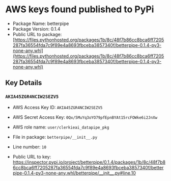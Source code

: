 # AWS keys found published to PyPi

* Package Name: betterpipe
* Package Version: 0.1.4
* Public URL to package: [https://files.pythonhosted.org/packages/1b/8c/48f7b86cc8bca6ff7205287fa36554fda7c9f89e4a8693fbceba3857340f/betterpipe-0.1.4-py3-none-any.whl](https://files.pythonhosted.org/packages/1b/8c/48f7b86cc8bca6ff7205287fa36554fda7c9f89e4a8693fbceba3857340f/betterpipe-0.1.4-py3-none-any.whl)

## Key Details

### `AKIA45ZGR4NCIW2SEZV5`

* AWS Access Key ID: `AKIA45ZGR4NCIW2SEZV5`
* AWS Secret Access Key: `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` 
* AWS role name: `user/clerkieai_datapipe_pkg`
* File in package: `betterpipe/__init__.py`
* Line number: `10`

* Public URL to key: https://inspector.pypi.io/project/betterpipe/0.1.4/packages/1b/8c/48f7b86cc8bca6ff7205287fa36554fda7c9f89e4a8693fbceba3857340f/betterpipe-0.1.4-py3-none-any.whl/betterpipe/__init__.py#line.10


